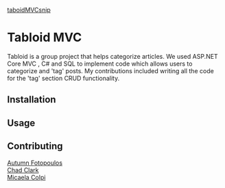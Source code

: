 [taboidMVCsnip](https://user-images.githubusercontent.com/62270575/125020963-c2c62f00-e047-11eb-8a5a-7668624b0168.PNG)

# Tabloid MVC

Tabloid is a group project that helps categorize articles. We used ASP.NET Core MVC , C# and SQL to implement code which allows users to categorize and 'tag' posts. My contributions included writing all the code for the 'tag' section CRUD functionality.

## Installation


## Usage

## Contributing
[Autumn Fotopoulos](//)  
[Chad Clark](//)  
[Micaela Colpi](//)  

